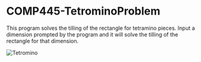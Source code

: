 # COMP445-TetrominoProblem
This program solves the tilling of the rectangle for tetramino pieces. Input a dimension prompted by the program and it will solve the tilling of the rectangle for that dimension.

![Tetromino](tetromino.jpg)
